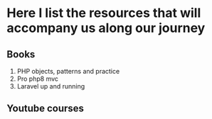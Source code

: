 # Here I list the resources that will accompany us along our journey

## Books
1. PHP objects, patterns and practice
2. Pro php8 mvc
3. Laravel up and running

## Youtube courses